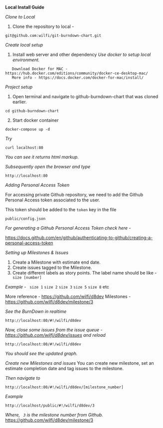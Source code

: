 **Local Install Guide**

_Clone to Local_
1. Clone the repository to local - 
```
git@github.com:wilfi/git-burndown-chart.git
```
_Create local setup_
1. Install web server and other dependency
_Use docker to setup local environment._
 ```
	Download Docker for MAC - https://hub.docker.com/editions/community/docker-ce-desktop-mac/
	More info - https://docs.docker.com/docker-for-mac/install/

```
_Project setup_
1. Open terminal and navigate to  github-burndown-chart that was cloned earlier.
```
cd github-burndown-chart
```
2. Start docker container
```
docker-compose up -d
```
_Try_ 
```
curl localhost:80
```
_You can see it returns html markup._

_Subsequently open the browser and type_
```
http://localhost:80
```

_Adding Personal Access Token_

For accessing private Github repository, we need to add the Github Personal Access token associated to the user. 

This token should be added to the ``` token ``` key in the file
```
public/config.json
```

_For generating a Github Personal Access Token check here -_ 

https://docs.github.com/en/github/authenticating-to-github/creating-a-personal-access-token 

_Setting up Milestones & Issues_
1. Create a Milestone with estimate end date.
2. Create issues tagged to the Milestone.
3. Create different labels as story points. The label name should be like - ``` size [number]```

_Example -_ ``` size 1```  ``` size 2 ``` ``` size 3 ``` ``` size 5 ``` ``` size 8 ``` etc

More reference - https://github.com/wilfi/d8dev
Milestones - https://github.com/wilfi/d8dev/milestone/3

_See the BurnDown in realtime_
```
http://localhost:80/#!/wilfi/d8dev
```

_Now, close some issues from the issue queue - https://github.com/wilfi/d8dev/issues
and reload_ 
```
http://localhost:80/#!/wilfi/d8dev
```
_You should see the updated graph._

_Create new Milestones and issues_
You can create new milestone, set an estimate completion date and tag issues to the milestone.

_Then navigate to_ 
```
http://localhost:80/#!/wilfi/d8dev/[milestone_number]
```
_Example_ 
```
http://localhost/public/#!/wilfi/d8dev/3
```
_Where, ``` 3``` is the milestone number from Github._
https://github.com/wilfi/d8dev/milestone/3
